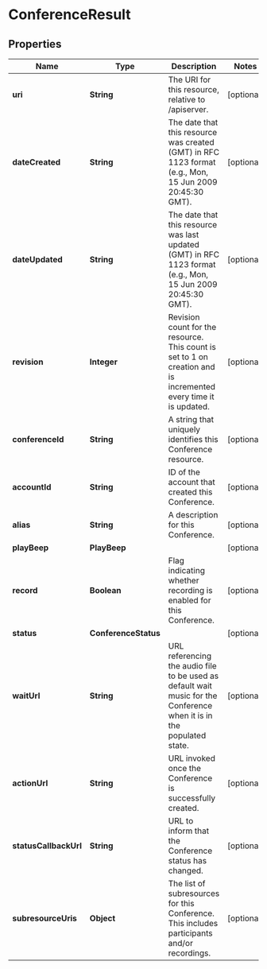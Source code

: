 

# ConferenceResult


## Properties

Name | Type | Description | Notes
------------ | ------------- | ------------- | -------------
**uri** | **String** | The URI for this resource, relative to /apiserver. |  [optional]
**dateCreated** | **String** | The date that this resource was created (GMT) in RFC 1123 format (e.g., Mon, 15 Jun 2009 20:45:30 GMT). |  [optional]
**dateUpdated** | **String** | The date that this resource was last updated (GMT) in RFC 1123 format (e.g., Mon, 15 Jun 2009 20:45:30 GMT). |  [optional]
**revision** | **Integer** | Revision count for the resource. This count is set to 1 on creation and is incremented every time it is updated. |  [optional]
**conferenceId** | **String** | A string that uniquely identifies this Conference resource. |  [optional]
**accountId** | **String** | ID of the account that created this Conference. |  [optional]
**alias** | **String** | A description for this Conference. |  [optional]
**playBeep** | **PlayBeep** |  |  [optional]
**record** | **Boolean** | Flag indicating whether recording is enabled for this Conference. |  [optional]
**status** | **ConferenceStatus** |  |  [optional]
**waitUrl** | **String** | URL referencing the audio file to be used as default wait music for the Conference when it is in the populated state. |  [optional]
**actionUrl** | **String** | URL invoked once the Conference is successfully created. |  [optional]
**statusCallbackUrl** | **String** | URL to inform that the Conference status has changed. |  [optional]
**subresourceUris** | **Object** | The list of subresources for this Conference. This includes participants and/or recordings. |  [optional]



